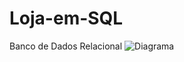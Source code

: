 # Loja-em-SQL
Banco de Dados Relacional
![Diagrama](https://user-images.githubusercontent.com/102637370/189261029-e10d06cc-119c-4993-84d0-7d9686ae55ff.png)
